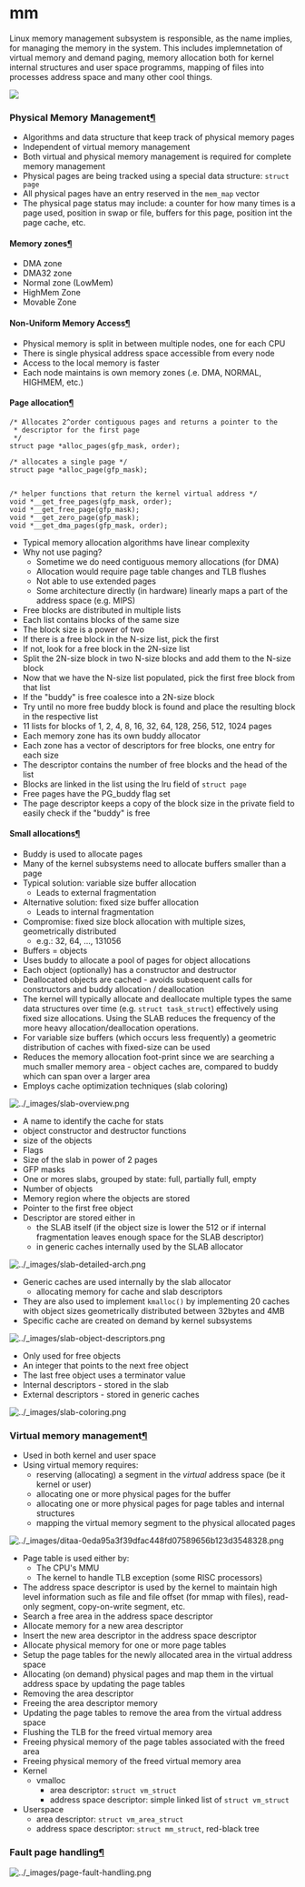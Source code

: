 # mm

Linux memory management subsystem is responsible, as the name implies, for managing the memory in the system. This includes implemnetation of virtual memory and demand paging, memory allocation both for kernel internal structures and user space programms, mapping of files into processes address space and many other cool things.

![](../../.gitbook/assets/image.png)



### Physical Memory Management[¶](https://linux-kernel-labs.github.io/refs/heads/master/lectures/memory-management.html#physical-memory-management)

* Algorithms and data structure that keep track of physical memory pages
* Independent of virtual memory management
* Both virtual and physical memory management is required for complete memory management
* Physical pages are being tracked using a special data structure: `struct page`
* All physical pages have an entry reserved in the `mem_map` vector
* The physical page status may include: a counter for how many times is a page used, position in swap or file, buffers for this page, position int the page cache, etc.

#### Memory zones[¶](https://linux-kernel-labs.github.io/refs/heads/master/lectures/memory-management.html#memory-zones)

* DMA zone
* DMA32 zone
* Normal zone (LowMem)
* HighMem Zone
* Movable Zone

#### Non-Uniform Memory Access[¶](https://linux-kernel-labs.github.io/refs/heads/master/lectures/memory-management.html#non-uniform-memory-access)

* Physical memory is split in between multiple nodes, one for each CPU
* There is single physical address space accessible from every node
* Access to the local memory is faster
* Each node maintains is own memory zones (.e. DMA, NORMAL, HIGHMEM, etc.)

#### Page allocation[¶](https://linux-kernel-labs.github.io/refs/heads/master/lectures/memory-management.html#page-allocation)

```
/* Allocates 2^order contiguous pages and returns a pointer to the
 * descriptor for the first page
 */
struct page *alloc_pages(gfp_mask, order);

/* allocates a single page */
struct page *alloc_page(gfp_mask);


/* helper functions that return the kernel virtual address */
void *__get_free_pages(gfp_mask, order);
void *__get_free_page(gfp_mask);
void *__get_zero_page(gfp_mask);
void *__get_dma_pages(gfp_mask, order);
```

* Typical memory allocation algorithms have linear complexity
* Why not use paging?
  * Sometime we do need contiguous memory allocations (for DMA)
  * Allocation would require page table changes and TLB flushes
  * Not able to use extended pages
  * Some architecture directly (in hardware) linearly maps a part of the address space (e.g. MIPS)
* Free blocks are distributed in multiple lists
* Each list contains blocks of the same size
* The block size is a power of two
* If there is a free block in the N-size list, pick the first
* If not, look for a free block in the 2N-size list
* Split the 2N-size block in two N-size blocks and add them to the N-size block
* Now that we have the N-size list populated, pick the first free block from that list
* If the "buddy" is free coalesce into a 2N-size block
* Try until no more free buddy block is found and place the resulting block in the respective list
* 11 lists for blocks of 1, 2, 4, 8, 16, 32, 64, 128, 256, 512, 1024 pages
* Each memory zone has its own buddy allocator
* Each zone has a vector of descriptors for free blocks, one entry for each size
* The descriptor contains the number of free blocks and the head of the list
* Blocks are linked in the list using the lru field of `struct page`
* Free pages have the PG\_buddy flag set
* The page descriptor keeps a copy of the block size in the private field to easily check if the "buddy" is free

#### Small allocations[¶](https://linux-kernel-labs.github.io/refs/heads/master/lectures/memory-management.html#small-allocations)

* Buddy is used to allocate pages
* Many of the kernel subsystems need to allocate buffers smaller than a page
* Typical solution: variable size buffer allocation
  * Leads to external fragmentation
* Alternative solution: fixed size buffer allocation
  * Leads to internal fragmentation
* Compromise: fixed size block allocation with multiple sizes, geometrically distributed
  * e.g.: 32, 64, ..., 131056
* Buffers = objects
* Uses buddy to allocate a pool of pages for object allocations
* Each object (optionally) has a constructor and destructor
* Deallocated objects are cached - avoids subsequent calls for constructors and buddy allocation / deallocation
* The kernel will typically allocate and deallocate multiple types the same data structures over time (e.g. `struct task_struct`) effectively using fixed size allocations. Using the SLAB reduces the frequency of the more heavy allocation/deallocation operations.
* For variable size buffers (which occurs less frequently) a geometric distribution of caches with fixed-size can be used
* Reduces the memory allocation foot-print since we are searching a much smaller memory area - object caches are, compared to buddy which can span over a larger area
* Employs cache optimization techniques (slab coloring)

![../\_images/slab-overview.png](https://linux-kernel-labs.github.io/refs/heads/master/\_images/slab-overview.png)

* A name to identify the cache for stats
* object constructor and destructor functions
* size of the objects
* Flags
* Size of the slab in power of 2 pages
* GFP masks
* One or mores slabs, grouped by state: full, partially full, empty
* Number of objects
* Memory region where the objects are stored
* Pointer to the first free object
* Descriptor are stored either in
  * the SLAB itself (if the object size is lower the 512 or if internal fragmentation leaves enough space for the SLAB descriptor)
  * in generic caches internally used by the SLAB allocator

![../\_images/slab-detailed-arch.png](https://linux-kernel-labs.github.io/refs/heads/master/\_images/slab-detailed-arch.png)

* Generic caches are used internally by the slab allocator
  * allocating memory for cache and slab descriptors
* They are also used to implement `kmalloc()` by implementing 20 caches with object sizes geometrically distributed between 32bytes and 4MB
* Specific cache are created on demand by kernel subsystems

![../\_images/slab-object-descriptors.png](https://linux-kernel-labs.github.io/refs/heads/master/\_images/slab-object-descriptors.png)

* Only used for free objects
* An integer that points to the next free object
* The last free object uses a terminator value
* Internal descriptors - stored in the slab
* External descriptors - stored in generic caches

![../\_images/slab-coloring.png](https://linux-kernel-labs.github.io/refs/heads/master/\_images/slab-coloring.png)

### Virtual memory management[¶](https://linux-kernel-labs.github.io/refs/heads/master/lectures/memory-management.html#virtual-memory-management)

* Used in both kernel and user space
* Using virtual memory requires:
  * reserving (allocating) a segment in the _virtual_ address space (be it kernel or user)
  * allocating one or more physical pages for the buffer
  * allocating one or more physical pages for page tables and internal structures
  * mapping the virtual memory segment to the physical allocated pages

![../\_images/ditaa-0eda95a3f39dfac448fd07589656b123d3548328.png](https://linux-kernel-labs.github.io/refs/heads/master/\_images/ditaa-0eda95a3f39dfac448fd07589656b123d3548328.png)

* Page table is used either by:
  * The CPU's MMU
  * The kernel to handle TLB exception (some RISC processors)
* The address space descriptor is used by the kernel to maintain high level information such as file and file offset (for mmap with files), read-only segment, copy-on-write segment, etc.
* Search a free area in the address space descriptor
* Allocate memory for a new area descriptor
* Insert the new area descriptor in the address space descriptor
* Allocate physical memory for one or more page tables
* Setup the page tables for the newly allocated area in the virtual address space
* Allocating (on demand) physical pages and map them in the virtual address space by updating the page tables
* Removing the area descriptor
* Freeing the area descriptor memory
* Updating the page tables to remove the area from the virtual address space
* Flushing the TLB for the freed virtual memory area
* Freeing physical memory of the page tables associated with the freed area
* Freeing physical memory of the freed virtual memory area
* Kernel
  * vmalloc
    * area descriptor: `struct vm_struct`
    * address space descriptor: simple linked list of `struct vm_struct`
* Userspace
  * area descriptor: `struct vm_area_struct`
  * address space descriptor: `struct mm_struct`, red-black tree

### Fault page handling[¶](https://linux-kernel-labs.github.io/refs/heads/master/lectures/memory-management.html#fault-page-handling)

![../\_images/page-fault-handling.png](https://linux-kernel-labs.github.io/refs/heads/master/\_images/page-fault-handling.png)
